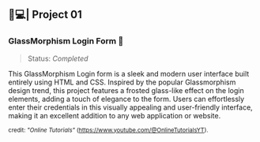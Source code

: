 ## 🍵💻| Project 01
### GlassMorphism Login Form 📝
>Status: *Completed*

This GlassMorphism Login form is a sleek and modern user interface built entirely using HTML and CSS. Inspired by the popular Glassmorphism design trend, this project features a frosted glass-like effect on the login elements, adding a touch of elegance to the form. Users can effortlessly enter their credentials in this visually appealing and user-friendly interface, making it an excellent addition to any web application or website.

<sub>credit: *"Online Tutorials"* (https://www.youtube.com/@OnlineTutorialsYT).</sub>
